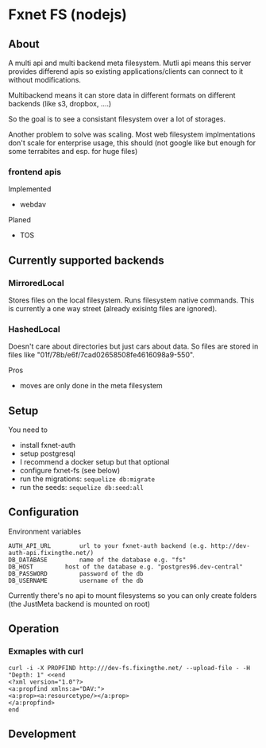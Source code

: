 # Fxnet FS (nodejs)
## About
A multi api and multi backend meta filesystem. Mutli api means this server
provides differend apis so existing applications/clients can connect to it
without modifications.

Multibackend means it can store data in different formats on different
backends (like s3, dropbox, ....)

So the goal is to see a consistant filesystem over a lot of storages.

Another problem to solve was scaling. Most web filesystem implmentations
don't scale for enterprise usage, this should (not google like but enough
for some terrabites and esp. for huge files)

### frontend apis
Implemented
 * webdav

Planed
 * TOS
## Currently supported backends
### MirroredLocal
Stores files on the local filesystem. Runs filesystem native commands.
This is currently a one way street (already exisintg files are ignored).
### HashedLocal
Doesn't care about directories but just cars about data. So files are stored
in files like "01f/78b/e6f/7cad02658508fe4616098a9-550". 

Pros
 * moves are only done in the meta filesystem


## Setup

You need to
 * install fxnet-auth
 * setup postgresql
 * I recommend a docker setup but that optional
 * configure fxnet-fs (see below)
 * run the migrations: ```sequelize db:migrate```
 * run the seeds:  ```sequelize db:seed:all```
 

## Configuration

Environment variables 
```
AUTH_API_URL 		url to your fxnet-auth backend (e.g. http://dev-auth-api.fixingthe.net/)
DB_DATABASE 		name of the database e.g. "fs"
DB_HOST 		host of the database e.g. "postgres96.dev-central"
DB_PASSWORD 		password of the db
DB_USERNAME 		username of the db
```

Currently there's no api to mount filesystems so you can only create folders
(the  JustMeta backend is mounted on root)

## Operation
### Exmaples with curl
```
curl -i -X PROPFIND http:///dev-fs.fixingthe.net/ --upload-file - -H "Depth: 1" <<end
<?xml version="1.0"?>
<a:propfind xmlns:a="DAV:">
<a:prop><a:resourcetype/></a:prop>
</a:propfind>
end
```
## Development
